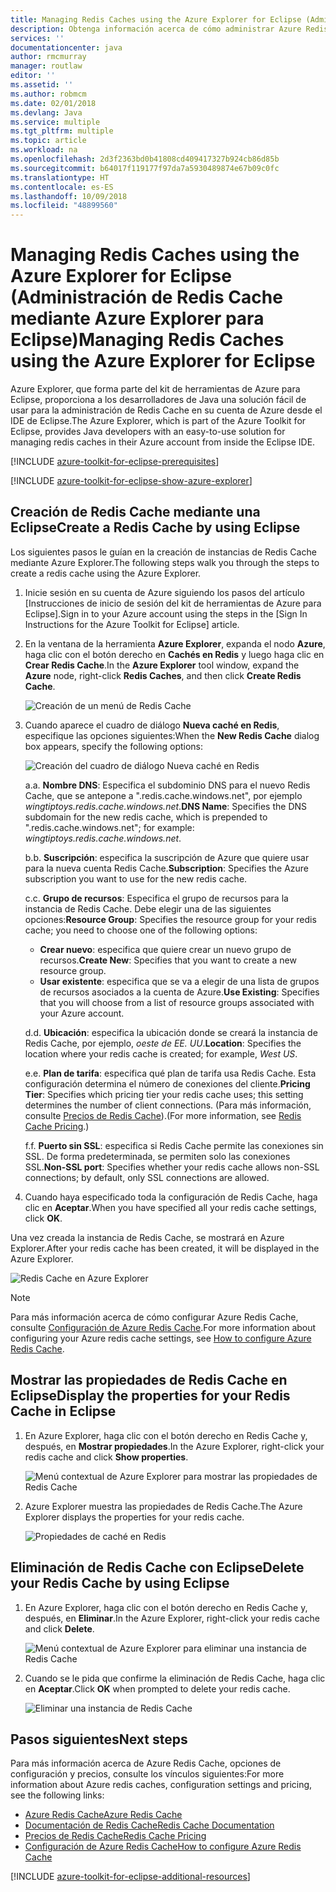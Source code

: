 ```yaml
---
title: Managing Redis Caches using the Azure Explorer for Eclipse (Administración de Redis Cache mediante Azure Explorer para Eclipse)
description: Obtenga información acerca de cómo administrar Azure Redis Cache mediante Azure Explorer para Eclipse.
services: ''
documentationcenter: java
author: rmcmurray
manager: routlaw
editor: ''
ms.assetid: ''
ms.author: robmcm
ms.date: 02/01/2018
ms.devlang: Java
ms.service: multiple
ms.tgt_pltfrm: multiple
ms.topic: article
ms.workload: na
ms.openlocfilehash: 2d3f2363bd0b41808cd409417327b924cb86d85b
ms.sourcegitcommit: b64017f119177f97da7a5930489874e67b09c0fc
ms.translationtype: HT
ms.contentlocale: es-ES
ms.lasthandoff: 10/09/2018
ms.locfileid: "48899560"
---
```

# <a name="managing-redis-caches-using-the-azure-explorer-for-eclipse"></a><span data-ttu-id="af6d0-103">Managing Redis Caches using the Azure Explorer for Eclipse (Administración de Redis Cache mediante Azure Explorer para Eclipse)</span><span class="sxs-lookup"><span data-stu-id="af6d0-103">Managing Redis Caches using the Azure Explorer for Eclipse</span></span>

<span data-ttu-id="af6d0-104">Azure Explorer, que forma parte del kit de herramientas de Azure para Eclipse, proporciona a los desarrolladores de Java una solución fácil de usar para la administración de Redis Cache en su cuenta de Azure desde el IDE de Eclipse.</span><span class="sxs-lookup"><span data-stu-id="af6d0-104">The Azure Explorer, which is part of the Azure Toolkit for Eclipse, provides Java developers with an easy-to-use solution for managing redis caches in their Azure account from inside the Eclipse IDE.</span></span>

[!INCLUDE [azure-toolkit-for-eclipse-prerequisites](../includes/azure-toolkit-for-eclipse-prerequisites.md)]

[!INCLUDE [azure-toolkit-for-eclipse-show-azure-explorer](../includes/azure-toolkit-for-eclipse-show-azure-explorer.md)]

## <a name="create-a-redis-cache-by-using-eclipse"></a><span data-ttu-id="af6d0-105">Creación de Redis Cache mediante una Eclipse</span><span class="sxs-lookup"><span data-stu-id="af6d0-105">Create a Redis Cache by using Eclipse</span></span>

<span data-ttu-id="af6d0-106">Los siguientes pasos le guían en la creación de instancias de Redis Cache mediante Azure Explorer.</span><span class="sxs-lookup"><span data-stu-id="af6d0-106">The following steps walk you through the steps to create a redis cache using the Azure Explorer.</span></span>

1. <span data-ttu-id="af6d0-107">Inicie sesión en su cuenta de Azure siguiendo los pasos del artículo [Instrucciones de inicio de sesión del kit de herramientas de Azure para Eclipse].</span><span class="sxs-lookup"><span data-stu-id="af6d0-107">Sign in to your Azure account using the steps in the [Sign In Instructions for the Azure Toolkit for Eclipse] article.</span></span>

1. <span data-ttu-id="af6d0-108">En la ventana de la herramienta **Azure Explorer**, expanda el nodo **Azure**, haga clic con el botón derecho en **Cachés en Redis** y luego haga clic en **Crear Redis Cache**.</span><span class="sxs-lookup"><span data-stu-id="af6d0-108">In the **Azure Explorer** tool window, expand the **Azure** node, right-click **Redis Caches**, and then click **Create Redis Cache**.</span></span>

   ![Creación de un menú de Redis Cache][CR01]

1. <span data-ttu-id="af6d0-110">Cuando aparece el cuadro de diálogo **Nueva caché en Redis**, especifique las opciones siguientes:</span><span class="sxs-lookup"><span data-stu-id="af6d0-110">When the **New Redis Cache** dialog box appears, specify the following options:</span></span>

   ![Creación del cuadro de diálogo Nueva caché en Redis][CR02]

   <span data-ttu-id="af6d0-112">a.</span><span class="sxs-lookup"><span data-stu-id="af6d0-112">a.</span></span> <span data-ttu-id="af6d0-113">**Nombre DNS**: Especifica el subdominio DNS para el nuevo Redis Cache, que se antepone a ".redis.cache.windows.net", por ejemplo *wingtiptoys.redis.cache.windows.net*.</span><span class="sxs-lookup"><span data-stu-id="af6d0-113">**DNS Name**: Specifies the DNS subdomain for the new redis cache, which is prepended to ".redis.cache.windows.net"; for example: *wingtiptoys.redis.cache.windows.net*.</span></span>

   <span data-ttu-id="af6d0-114">b.</span><span class="sxs-lookup"><span data-stu-id="af6d0-114">b.</span></span> <span data-ttu-id="af6d0-115">**Suscripción**: especifica la suscripción de Azure que quiere usar para la nueva cuenta Redis Cache.</span><span class="sxs-lookup"><span data-stu-id="af6d0-115">**Subscription**: Specifies the Azure subscription you want to use for the new redis cache.</span></span>

   <span data-ttu-id="af6d0-116">c.</span><span class="sxs-lookup"><span data-stu-id="af6d0-116">c.</span></span> <span data-ttu-id="af6d0-117">**Grupo de recursos**: Especifica el grupo de recursos para la instancia de Redis Cache. Debe elegir una de las siguientes opciones:</span><span class="sxs-lookup"><span data-stu-id="af6d0-117">**Resource Group**: Specifies the resource group for your redis cache; you need to choose one of the following options:</span></span>
      * <span data-ttu-id="af6d0-118">**Crear nuevo**: especifica que quiere crear un nuevo grupo de recursos.</span><span class="sxs-lookup"><span data-stu-id="af6d0-118">**Create New**: Specifies that you want to create a new resource group.</span></span>
      * <span data-ttu-id="af6d0-119">**Usar existente**: especifica que se va a elegir de una lista de grupos de recursos asociados a la cuenta de Azure.</span><span class="sxs-lookup"><span data-stu-id="af6d0-119">**Use Existing**: Specifies that you will choose from a list of resource groups associated with your Azure account.</span></span>

   <span data-ttu-id="af6d0-120">d.</span><span class="sxs-lookup"><span data-stu-id="af6d0-120">d.</span></span> <span data-ttu-id="af6d0-121">**Ubicación**: especifica la ubicación donde se creará la instancia de Redis Cache, por ejemplo, *oeste de EE. UU*.</span><span class="sxs-lookup"><span data-stu-id="af6d0-121">**Location**: Specifies the location where your redis cache is created; for example, *West US*.</span></span>

   <span data-ttu-id="af6d0-122">e.</span><span class="sxs-lookup"><span data-stu-id="af6d0-122">e.</span></span> <span data-ttu-id="af6d0-123">**Plan de tarifa**: especifica qué plan de tarifa usa Redis Cache. Esta configuración determina el número de conexiones del cliente.</span><span class="sxs-lookup"><span data-stu-id="af6d0-123">**Pricing Tier**: Specifies which pricing tier your redis cache uses; this setting determines the number of client connections.</span></span> <span data-ttu-id="af6d0-124">(Para más información, consulte [Precios de Redis Cache]).</span><span class="sxs-lookup"><span data-stu-id="af6d0-124">(For more information, see [Redis Cache Pricing].)</span></span>

   <span data-ttu-id="af6d0-125">f.</span><span class="sxs-lookup"><span data-stu-id="af6d0-125">f.</span></span> <span data-ttu-id="af6d0-126">**Puerto sin SSL**: especifica si Redis Cache permite las conexiones sin SSL. De forma predeterminada, se permiten solo las conexiones SSL.</span><span class="sxs-lookup"><span data-stu-id="af6d0-126">**Non-SSL port**: Specifies whether your redis cache allows non-SSL connections; by default, only SSL connections are allowed.</span></span>

1. <span data-ttu-id="af6d0-127">Cuando haya especificado toda la configuración de Redis Cache, haga clic en **Aceptar**.</span><span class="sxs-lookup"><span data-stu-id="af6d0-127">When you have specified all your redis cache settings, click **OK**.</span></span>

<span data-ttu-id="af6d0-128">Una vez creada la instancia de Redis Cache, se mostrará en Azure Explorer.</span><span class="sxs-lookup"><span data-stu-id="af6d0-128">After your redis cache has been created, it will be displayed in the Azure Explorer.</span></span>

   ![Redis Cache en Azure Explorer][CR03]

> [!NOTE]
>
> <span data-ttu-id="af6d0-130">Para más información acerca de cómo configurar Azure Redis Cache, consulte [Configuración de Azure Redis Cache].</span><span class="sxs-lookup"><span data-stu-id="af6d0-130">For more information about configuring your Azure redis cache settings, see [How to configure Azure Redis Cache].</span></span>
>

## <a name="display-the-properties-for-your-redis-cache-in-eclipse"></a><span data-ttu-id="af6d0-131">Mostrar las propiedades de Redis Cache en Eclipse</span><span class="sxs-lookup"><span data-stu-id="af6d0-131">Display the properties for your Redis Cache in Eclipse</span></span>

1. <span data-ttu-id="af6d0-132">En Azure Explorer, haga clic con el botón derecho en Redis Cache y, después, en **Mostrar propiedades**.</span><span class="sxs-lookup"><span data-stu-id="af6d0-132">In the Azure Explorer, right-click your redis cache and click **Show properties**.</span></span>

   ![Menú contextual de Azure Explorer para mostrar las propiedades de Redis Cache][SP01]

1. <span data-ttu-id="af6d0-134">Azure Explorer muestra las propiedades de Redis Cache.</span><span class="sxs-lookup"><span data-stu-id="af6d0-134">The Azure Explorer displays the properties for your redis cache.</span></span>

   ![Propiedades de caché en Redis][SP02]

## <a name="delete-your-redis-cache-by-using-eclipse"></a><span data-ttu-id="af6d0-136">Eliminación de Redis Cache con Eclipse</span><span class="sxs-lookup"><span data-stu-id="af6d0-136">Delete your Redis Cache by using Eclipse</span></span>

1. <span data-ttu-id="af6d0-137">En Azure Explorer, haga clic con el botón derecho en Redis Cache y, después, en **Eliminar**.</span><span class="sxs-lookup"><span data-stu-id="af6d0-137">In the Azure Explorer, right-click your redis cache and click **Delete**.</span></span>

   ![Menú contextual de Azure Explorer para eliminar una instancia de Redis Cache][DE01]

1. <span data-ttu-id="af6d0-139">Cuando se le pida que confirme la eliminación de Redis Cache, haga clic en **Aceptar**.</span><span class="sxs-lookup"><span data-stu-id="af6d0-139">Click **OK** when prompted to delete your redis cache.</span></span>

   ![Eliminar una instancia de Redis Cache][DE02]

## <a name="next-steps"></a><span data-ttu-id="af6d0-141">Pasos siguientes</span><span class="sxs-lookup"><span data-stu-id="af6d0-141">Next steps</span></span>

<span data-ttu-id="af6d0-142">Para más información acerca de Azure Redis Cache, opciones de configuración y precios, consulte los vínculos siguientes:</span><span class="sxs-lookup"><span data-stu-id="af6d0-142">For more information about Azure redis caches, configuration settings and pricing, see the following links:</span></span>

* <span data-ttu-id="af6d0-143">[Azure Redis Cache]</span><span class="sxs-lookup"><span data-stu-id="af6d0-143">[Azure Redis Cache]</span></span>
* <span data-ttu-id="af6d0-144">[Documentación de Redis Cache]</span><span class="sxs-lookup"><span data-stu-id="af6d0-144">[Redis Cache Documentation]</span></span>
* <span data-ttu-id="af6d0-145">[Precios de Redis Cache]</span><span class="sxs-lookup"><span data-stu-id="af6d0-145">[Redis Cache Pricing]</span></span>
* <span data-ttu-id="af6d0-146">[Configuración de Azure Redis Cache]</span><span class="sxs-lookup"><span data-stu-id="af6d0-146">[How to configure Azure Redis Cache]</span></span>

[!INCLUDE [azure-toolkit-for-eclipse-additional-resources](../includes/azure-toolkit-for-eclipse-additional-resources.md)]

<!-- URL List -->

[Precios de Redis Cache]: https://azure.microsoft.com/pricing/details/cache/
[Redis Cache Pricing]: https://azure.microsoft.com/pricing/details/cache/
[Azure Redis Cache]: https://azure.microsoft.com/services/cache/
[Documentación de Redis Cache]: /azure/redis-cache/
[Redis Cache Documentation]: /azure/redis-cache/
[Configuración de Azure Redis Cache]: /azure/redis-cache/cache-configure
[How to configure Azure Redis Cache]: /azure/redis-cache/cache-configure

<!-- IMG List -->

[CR01]: media/azure-toolkit-for-eclipse-managing-redis-caches-using-azure-explorer/CR01.png
[CR02]: media/azure-toolkit-for-eclipse-managing-redis-caches-using-azure-explorer/CR02.png
[CR03]: media/azure-toolkit-for-eclipse-managing-redis-caches-using-azure-explorer/CR03.png

[SP01]: media/azure-toolkit-for-eclipse-managing-redis-caches-using-azure-explorer/SP01.png
[SP02]: media/azure-toolkit-for-eclipse-managing-redis-caches-using-azure-explorer/SP02.png

[DE01]: media/azure-toolkit-for-eclipse-managing-redis-caches-using-azure-explorer/DE01.png
[DE02]: media/azure-toolkit-for-eclipse-managing-redis-caches-using-azure-explorer/DE02.png
